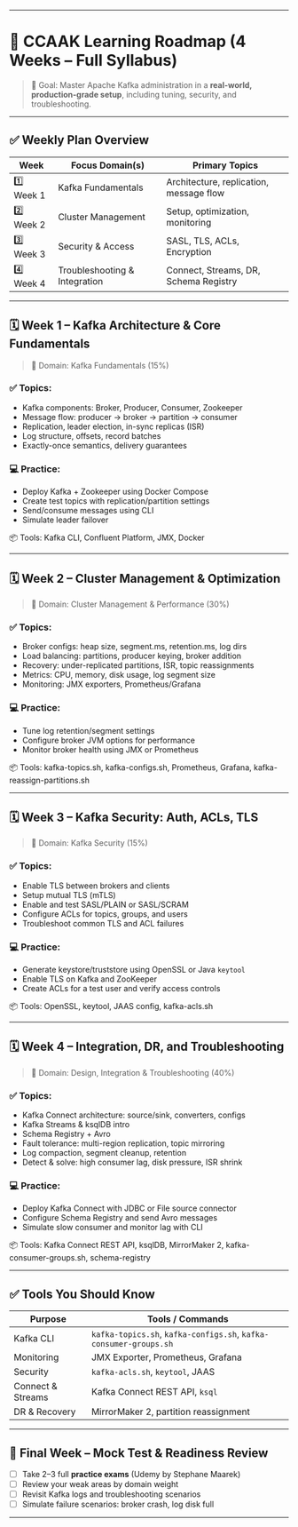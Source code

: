 
---

# 🧭 CCAAK Learning Roadmap (4 Weeks – Full Syllabus)

> 🎯 Goal: Master Apache Kafka administration in a **real-world, production-grade setup**, including tuning, security, and troubleshooting.

---

## ✅ Weekly Plan Overview

| Week       | Focus Domain(s)               | Primary Topics                          |
| ---------- | ----------------------------- | --------------------------------------- |
| 1️⃣ Week 1 | Kafka Fundamentals            | Architecture, replication, message flow |
| 2️⃣ Week 2 | Cluster Management            | Setup, optimization, monitoring         |
| 3️⃣ Week 3 | Security & Access             | SASL, TLS, ACLs, Encryption             |
| 4️⃣ Week 4 | Troubleshooting & Integration | Connect, Streams, DR, Schema Registry   |

---

## 🗓️ Week 1 – Kafka Architecture & Core Fundamentals

> 📘 Domain: Kafka Fundamentals (15%)

### ✅ Topics:

* Kafka components: Broker, Producer, Consumer, Zookeeper
* Message flow: producer → broker → partition → consumer
* Replication, leader election, in-sync replicas (ISR)
* Log structure, offsets, record batches
* Exactly-once semantics, delivery guarantees

### 💻 Practice:

* Deploy Kafka + Zookeeper using Docker Compose
* Create test topics with replication/partition settings
* Send/consume messages using CLI
* Simulate leader failover

📦 Tools: Kafka CLI, Confluent Platform, JMX, Docker

---

## 🗓️ Week 2 – Cluster Management & Optimization

> 📘 Domain: Cluster Management & Performance (30%)

### ✅ Topics:

* Broker configs: heap size, segment.ms, retention.ms, log dirs
* Load balancing: partitions, producer keying, broker addition
* Recovery: under-replicated partitions, ISR, topic reassignments
* Metrics: CPU, memory, disk usage, log segment size
* Monitoring: JMX exporters, Prometheus/Grafana

### 💻 Practice:

* Tune log retention/segment settings
* Configure broker JVM options for performance
* Monitor broker health using JMX or Prometheus

📦 Tools: kafka-topics.sh, kafka-configs.sh, Prometheus, Grafana, kafka-reassign-partitions.sh

---

## 🗓️ Week 3 – Kafka Security: Auth, ACLs, TLS

> 📘 Domain: Kafka Security (15%)

### ✅ Topics:

* Enable TLS between brokers and clients
* Setup mutual TLS (mTLS)
* Enable and test SASL/PLAIN or SASL/SCRAM
* Configure ACLs for topics, groups, and users
* Troubleshoot common TLS and ACL failures

### 💻 Practice:

* Generate keystore/truststore using OpenSSL or Java `keytool`
* Enable TLS on Kafka and ZooKeeper
* Create ACLs for a test user and verify access controls

📦 Tools: OpenSSL, keytool, JAAS config, kafka-acls.sh

---

## 🗓️ Week 4 – Integration, DR, and Troubleshooting

> 📘 Domain: Design, Integration & Troubleshooting (40%)

### ✅ Topics:

* Kafka Connect architecture: source/sink, converters, configs
* Kafka Streams & ksqlDB intro
* Schema Registry + Avro
* Fault tolerance: multi-region replication, topic mirroring
* Log compaction, segment cleanup, retention
* Detect & solve: high consumer lag, disk pressure, ISR shrink

### 💻 Practice:

* Deploy Kafka Connect with JDBC or File source connector
* Configure Schema Registry and send Avro messages
* Simulate slow consumer and monitor lag with CLI

📦 Tools: Kafka Connect REST API, ksqlDB, MirrorMaker 2, kafka-consumer-groups.sh, schema-registry

---

## ✅ Tools You Should Know

| Purpose           | Tools / Commands                                                  |
| ----------------- | ----------------------------------------------------------------- |
| Kafka CLI         | `kafka-topics.sh`, `kafka-configs.sh`, `kafka-consumer-groups.sh` |
| Monitoring        | JMX Exporter, Prometheus, Grafana                                 |
| Security          | `kafka-acls.sh`, `keytool`, JAAS                                  |
| Connect & Streams | Kafka Connect REST API, `ksql`                                    |
| DR & Recovery     | MirrorMaker 2, partition reassignment                             |

---

## 🏁 Final Week – Mock Test & Readiness Review

* [ ] Take 2–3 full **practice exams** (Udemy by Stephane Maarek)
* [ ] Review your weak areas by domain weight
* [ ] Revisit Kafka logs and troubleshooting scenarios
* [ ] Simulate failure scenarios: broker crash, log disk full

---
